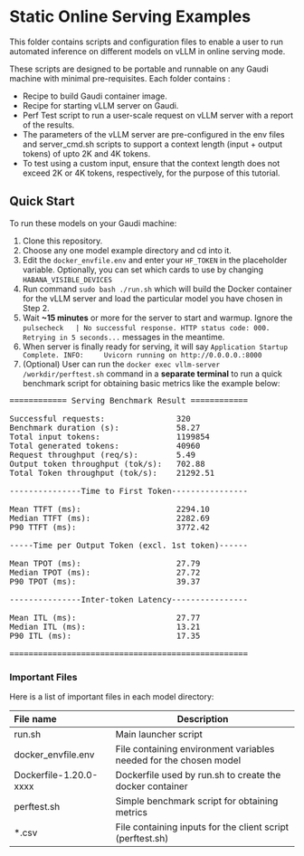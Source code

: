 # Static Online Serving Examples
This folder contains scripts and configuration files to enable a user to run automated inference on different models on vLLM in online serving mode.

These scripts are designed to be portable and runnable on any Gaudi machine with minimal pre-requisites. Each folder contains :
- Recipe to build Gaudi container image.
- Recipe for starting vLLM server on Gaudi.
- Perf Test script to run a user-scale request on vLLM server with a report of the results.
- The parameters of the vLLM server are pre-configured in the env files and server_cmd.sh scripts to support a context length (input + output tokens) of upto 2K and 4K tokens.
- To test using a custom input, ensure that the context length does not exceed 2K or 4K tokens, respectively, for the purpose of this tutorial.

## Quick Start
To run these models on your Gaudi machine:
1) Clone this repository.
2) Choose any one model example directory and cd into it.
3) Edit the `docker_envfile.env` and enter your `HF_TOKEN` in the placeholder variable. Optionally, you can set which cards to use by changing `HABANA_VISIBLE_DEVICES`
4) Run command `sudo bash ./run.sh` which will build the Docker container for the vLLM server and load the particular model you have chosen in Step 2.
5) Wait **~15 minutes** or more for the server to start and warmup. Ignore the
 `pulsecheck   | No successful response. HTTP status code: 000. Retrying in 5 seconds...` messages in the meantime.
6) When server is finally ready for serving, it will say
`Application Startup Complete.
INFO:     Uvicorn running on http://0.0.0.0.:8000`
7) (Optional) User can run the `docker exec vllm-server /workdir/perftest.sh` command in a **separate terminal** to run a quick benchmark script for obtaining basic metrics like the example below:
<pre>
============ Serving Benchmark Result ============

Successful requests:               320
Benchmark duration (s):            58.27
Total input tokens:                1199854
Total generated tokens:            40960
Request throughput (req/s):        5.49
Output token throughput (tok/s):   702.88
Total Token throughput (tok/s):    21292.51

---------------Time to First Token----------------

Mean TTFT (ms):                    2294.10
Median TTFT (ms):                  2282.69
P90 TTFT (ms):                     3772.42

-----Time per Output Token (excl. 1st token)------

Mean TPOT (ms):                    27.79
Median TPOT (ms):                  27.72
P90 TPOT (ms):                     39.37

---------------Inter-token Latency----------------

Mean ITL (ms):                     27.77
Median ITL (ms):                   13.21
P90 ITL (ms):                      17.35

==================================================
</pre>

### Important Files

Here is a list of important files in each model directory:

|File name| Description|
|:--------|------------|
|run.sh |Main launcher script|
|docker_envfile.env |File containing environment variables needed for the chosen model |
|Dockerfile-1.20.0-xxxx| Dockerfile used by run.sh to create the docker container |
|perftest.sh |Simple benchmark script for obtaining metrics
|*.csv |File containing inputs for the client script (perftest.sh)|
